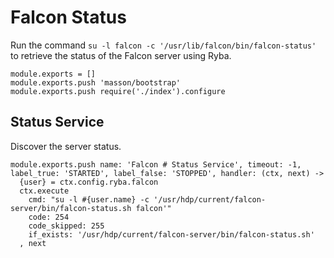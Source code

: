 
# Falcon Status

Run the command `su -l falcon -c '/usr/lib/falcon/bin/falcon-status'` to
retrieve the status of the Falcon server using Ryba.

    module.exports = []
    module.exports.push 'masson/bootstrap'
    module.exports.push require('./index').configure

## Status Service

Discover the server status.

    module.exports.push name: 'Falcon # Status Service', timeout: -1, label_true: 'STARTED', label_false: 'STOPPED', handler: (ctx, next) ->
      {user} = ctx.config.ryba.falcon
      ctx.execute
        cmd: "su -l #{user.name} -c '/usr/hdp/current/falcon-server/bin/falcon-status.sh falcon'"
        code: 254
        code_skipped: 255
        if_exists: '/usr/hdp/current/falcon-server/bin/falcon-status.sh'
      , next
